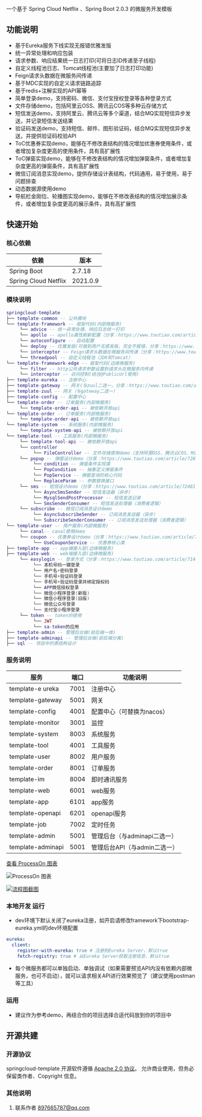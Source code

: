 一个基于 Spring Cloud Netflix 、Spring Boot 2.0.3 的微服务开发模板

## 功能说明

- 基于Eureka服务下线实现无报错优雅发版
- 统一异常处理和响应包装
- 请求参数、响应结果统一日志打印(可将日志ID传递至子线程)
- 自定义线程池日志、Tomcat线程池(主要加了日志打印功能)
- Feign请求头数据在微服务间传递
- 基于MDC实现的自定义请求链路追踪
- 基于redis+注解实现的API幂等
- 简单登录demo，支持密码、微信、支付宝授权登录等各种登录方式
- 文件存储demo，包括阿里云OSS、腾讯云COS等多种云存储方式
- 短信发送demo，支持阿里云、腾讯云等多个渠道，结合MQ实现短信异步发送，并记录短信发送结果
- 验证码发送demo，支持短信、邮件、图形验证码，结合MQ实现短信异步发送，并提供验证码校验API
- ToC优惠券实现demo，能够在不修改表结构的情况增加优惠券使用条件，或者增加复杂度更高的使用条件，具有高扩展性
- ToC弹窗实现demo，能够在不修改表结构的情况增加弹窗条件，或者增加复杂度更高的弹窗条件，具有高扩展性
- 微信订阅消息实现demo，提供存储设计表结构，代码通用，易于使用，易于问题排查
- 动态数据源使用demo
- 导航栏金刚位、轮播图实现demo，能够在不修改表结构的情况增加展示条件，或者增加复杂度更高的展示条件，具有高扩展性

## 快速开始

### 核心依赖

| 依赖                   | 版本       |
| ---------------------- |------------|
| Spring Boot            | 2.7.18     |
| Spring Cloud Netflix   | 2021.0.9   |

### 模块说明

```lua
springcloud-template
├── template-common -- 公共模块
└── template-framework -- 框架代码(内部微服务)
     └── advice -- 统一异常处理、响应日志统一打印
     └── apollo -- apollo属性刷新配置（分享：https://www.toutiao.com/article/7258567779102917139）
     └── autoconfigure -- 自动配置
     └── deploy -- 优雅发版(可做到用户无感发版，完全不报错，分享：https://www.toutiao.com/article/7136601651804127751)
     └── interceptor -- Feign请求头数据在微服务间传递（分享：https://www.toutiao.com/article/7126056949267268108）
     └── threadpool -- 自定义线程池（JDK和Tomcat）
└── template-framework-edge -- 框架代码(边缘微服务)
     └── filter -- http公共请求参数设置到请求头在微服务内传递
     └── interceptor -- 访问控制(结合@PublicUrl使用)
├── template-eureka -- 注册中心
├── template-gateway -- 网关(与zuul二选一，分享：https://www.toutiao.com/article/7271926711678321215)
├── template-zuul -- 网关（与gateway二选一）
├── template-config -- 配置中心
└── template-order -- 订单服务(内部微服务)
     └── template-order-api -- 被依赖开放api
└── template-order -- 订单服务(内部微服务)
     └── template-order-api -- 被依赖开放api
└── template-system -- 系统服务(内部微服务)
     └── template-system-api -- 被依赖开放api
└── template-tool -- 工具服务(内部微服务)
     └── template-tool-api -- 被依赖开放api
     └── controller
          └── FileController -- 文件存储使用demo（支持阿里OSS、腾讯云COS、MinIO、本地磁盘等多种方式）
     └── popup -- 弹窗设计demo（分享：https://www.toutiao.com/article/7287587310307738146）
          └── condition -- 弹窗条件实现类
          └── PopCondition -- 抽象定义弹窗条件
          └── PopService -- 弹窗查询的核心代码
          └── ReplaceParam -- 参数替换接口
     └── sms -- 短信设计demo（分享：https://www.toutiao.com/article/7248173282141291047）
          └── AsyncSmsSender -- 短信发送器（异步）
          └── MysqlSendPostProcessor -- 短信发送记录
          └── SmsSenderConsumer -- 短信发送处理器（消费者逻辑）
     └── subscribe -- 微信订阅消息设计demo
          └── AsyncSubscribeSender -- 订阅消息发送器（异步）
          └── SubscribeSenderConsumer -- 订阅消息发送处理器（消费者逻辑）
└── template-user -- 用户服务(内部微服务)
     └── canal-- canal使用demo
     └── coupon -- 优惠券设计demo（分享：https://www.toutiao.com/article/7228973418354475572）
          └── UseCouponService -- 优惠券核心类
├── template-app -- app端接入层(边缘微服务)
├── template-web -- web端接入层(边缘微服务)
     └── easylogin -- 登录方式（分享：https://www.toutiao.com/article/7144259146018406948）
          └── 本机号码一键登录
          └── 用户名+密码登录
          └── 手机号+验证码登录
          └── 手机号+验证码登录并绑定授权码
          └── APP微信授权登录
          └── 微信小程序登录(新版)
          └── 微信小程序登录(旧版)
          └── 微信公众号登录
          └── 支付宝小程序登录
     └── token -- token的使用
          └── JWT
          └── sa-token的应用
├── template-admin -- 管理后台端(前后端一体)
├── template-adminapi -- 管理后台端(前后端分离)
├── sql -- 项目中的表结构设计
```

### 服务说明



| 服务                | 端口   | 功能说明               |
|-------------------|------|--------------------|
| template-e ureka   | 7001 | 注册中心               |
| template-gateway  | 5001 | 网关                 |
| template-config   | 4001 | 配置中心（可替换为nacos）    |
| template-monitor  | 3001 | 监控                 |
| template-system   | 8003 | 系统服务               |
| template-tool     | 4001 | 工具服务               |
| template-user     | 8002 | 用户服务               |
| template-order    | 8001 | 订单服务               |
| template-im       | 8004 | 即时通讯服务             |
| template-web      | 6001 | web服务              |
| template-app      | 6101 | app服务              |
| template-openapi  | 6201 | openapi服务          |
| template-job      | 7002 | 定时任务               |
| template-admin    | 5001 | 管理后台（与adminapi二选一） |
| template-adminapi | 5001 | 管理后台API（与admin二选一） |

[查看 ProcessOn 图表](https://www.processon.com/view/link/68317e34db67fa46d0c8594e?cid=68317cad128c8b0017e8cd56)


![ProcessOn 图表](https://www.processon.com/view/link/68317e34db67fa46d0c8594e?cid=68317cad128c8b0017e8cd56)


[![流程图截图](./path/to/screenshot.png)](https://www.processon.com/view/link/68317e34db67fa46d0c8594e?cid=68317cad128c8b0017e8cd56)


### 本地开发 运行

- dev环境下默认关闭了eureka注册，如开启请修改framework下bootstrap-eureka.yml的dev环境配置
```yaml
eureka:
  client:
    register-with-eureka: true # 注册到Eureka Server，默认true
    fetch-registry: true # 从Eureka Server获取注册信息，默认true
```

- 每个微服务都可以单独启动、单独调试（如果需要预览API内没有依赖内部微服务，也可不启动），就可以请求相关API进行效果预览了（建议使用postman等工具）

### 运用

- 建议作为参考demo，再结合你的项目选择合适代码放到你的项目中


## 开源共建

### 开源协议

springcloud-template 开源软件遵循 [Apache 2.0 协议](https://www.apache.org/licenses/LICENSE-2.0.html)。
允许商业使用，但务必保留类作者、Copyright 信息。

### 其他说明

1. 联系作者 <a href="mailto:897665787@qq.com">897665787@qq.com</a>

